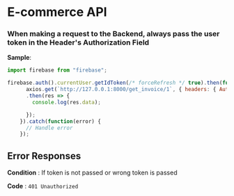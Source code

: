 # E-commerce API

### When making a request to the Backend, always pass the user token in the Header's Authorization Field

**Sample**:

```javascript
import firebase from "firebase";

firebase.auth().currentUser.getIdToken(/* forceRefresh */ true).then(function(idToken) {
      axios.get(`http://127.0.0.1:8000/get_invoice/1`, { headers: { Authorization: idToken } })
      .then(res => {
        console.log(res.data);

      });
    }).catch(function(error) {
      // Handle error
    });
```

## Error Responses

**Condition** : If token is not passed or wrong token is passed

**Code** : `401 Unauthorized`